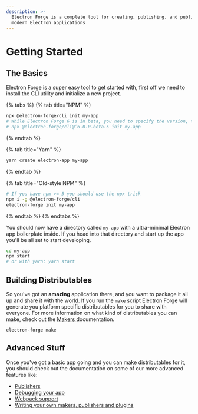 ```yaml
---
description: >-
  Electron Forge is a complete tool for creating, publishing, and publishing
  modern Electron applications
---
```


# Getting Started

## The Basics

Electron Forge is a super easy tool to get started with, first off we need to install the CLI utility and initialize a new project.

{% tabs %}
{% tab title="NPM" %}
```bash
npx @electron-forge/cli init my-app
# While Electron Forge 6 is in beta, you need to specify the version, too:
# npx @electron-forge/cli@^6.0.0-beta.5 init my-app
```
{% endtab %}

{% tab title="Yarn" %}
```bash
yarn create electron-app my-app
```
{% endtab %}

{% tab title="Old-style NPM" %}
```bash
# If you have npm >= 5 you should use the npx trick
npm i -g @electron-forge/cli
electron-forge init my-app
```
{% endtab %}
{% endtabs %}

You should now have a directory called `my-app` with a ultra-minimal Electron app boilerplate inside.  If you head into that directory and start up the app you'll be all set to start developing.

```bash
cd my-app
npm start
# or with yarn: yarn start
```

## Building Distributables

So you've got an **amazing** application there, and you want to package it all up and share it with the world.  If you run the `make` script Electron Forge will generate you platform specific distributables for you to share with everyone.  For more information on what kind of distributables you can make, check out the [Makers ](makers/)documentation.

```text
electron-forge make
```

## Advanced Stuff

Once you've got a basic app going and you can make distributables for it, you should check out the documentation on some of our more advanced features like:

* [Publishers](publishers/)
* [Debugging your app](debugging.md)
* [Webpack support](plugins/webpack.md)
* [Writing your own makers, publishers and plugins](extending-electron-forge/)

